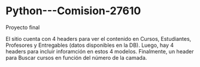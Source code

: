 # Python---Comision-27610
Proyecto final

El sitio cuenta con 4 headers para ver el contenido en Cursos, Estudiantes, Profesores y Entregables
(datos disponibles en la DB).
Luego, hay 4 headers para incluir inforamción en estos 4 modelos.
Finalmente, un header para Buscar cursos en función del número de la camada.